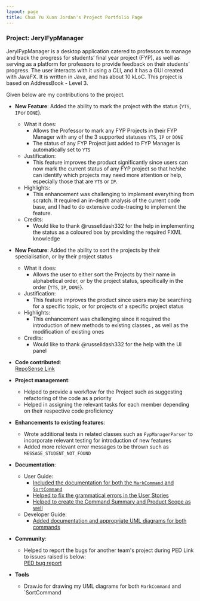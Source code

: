 ```yaml
---
layout: page
title: Chua Yu Xuan Jordan's Project Portfolio Page
---
```


### Project: JerylFypManager

JerylFypManager is a desktop application catered to professors to manage and track the progress for students’ final year project (FYP), as well as serving as a platform for professors to provide feedback on their students’ progress. The user interacts with it using a CLI, and it has a GUI created with JavaFX. It is written in Java, and has about 10 kLoC. This project is based on AddressBook - Level 3.

Given below are my contributions to the project.

* **New Feature**: Added the ability to mark the project with the status {`YTS`, `IP`or `DONE`}.
  * What it does:
    * Allows the Professor to mark any FYP Projects in their FYP Manager with any of the 3 supported statuses
      `YTS`, `IP` or `DONE`
    * The status of any FYP Project just added to FYP Manager is automatically set to `YTS`
  * Justification:
    * This feature improves the product significantly since users can now mark the current status
      of any FYP project so that he/she can identify which projects may need more attention or help, especially
      those that are `YTS` or `IP`.
  * Highlights:
    * This enhancement was challenging to implement everything from scratch. It required an in-depth analysis of the current code base, and I had to do extensive
      code-tracing to implement the feature.
  * Credits:
    * Would like to thank @russelldash332 for the help in implementing the status as a coloured box
      by providing the required FXML knowledge

* **New Feature**: Added the ability to sort the projects by their specialisation, or by their project status
  * What it does:
    * Allows the user to either sort the Projects by their name in alphabetical order, or
      by the project status, specifically in the order {`YTS`, `IP`, `DONE`}.
  * Justification:
    * This feature improves the product since users may be searching for a specific topic, or for projects of a 
      specific project status
  * Highlights:
    * This enhancement was challenging since it required the introduction of new methods to existing classes
      , as well as the modification of existing ones
  * Credits:
    * Would like to thank @russelldash332 for the help with the UI panel

* **Code contributed**: <br>
  [RepoSense Link](https://nus-cs2103-ay2223s1.github.io/tp-dashboard/?search=jordanchua&breakdown=true)

* **Project management**:
  * Helped to provide a workflow for the Project such as suggesting refactoring of the code as a priority
  * Helped in assigning the relevant tasks for each member depending on their respective code proficiency

* **Enhancements to existing features**:
  * Wrote additional tests in related classes such as `FypManagerParser`
    to incorporate relevant testing for introduction of new features
  * Added more relevant error messages to be thrown such as `MESSAGE_STUDENT_NOT_FOUND`

* **Documentation**:
  * User Guide:
    * [Included the documentation for both the `MarkCommand` and `SortCommand`](https://github.com/AY2223S1-CS2103-F09-1/tp/pull/99)
    * [Helped to fix the grammatical errors in the User Stories](https://github.com/AY2223S1-CS2103-F09-1/tp/pull/78)
    * [Helped to create the Command Summary and Product Scope as well](https://github.com/AY2223S1-CS2103-F09-1/tp/pull/77)
  * Developer Guide:
    * [Added documentation and appropriate UML diagrams for both commands](https://github.com/AY2223S1-CS2103-F09-1/tp/pull/234) 


* **Community**:
  * Helped to report the bugs for another team's project during PED
    Link to issues raised is below: <br>
    [PED bug report](https://github.com/JordanChua/ped/tree/main/files)
    
* **Tools**
  * Draw.io for drawing my UML diagrams for both `MarkCommand` and `SortCommand
